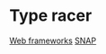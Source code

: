 # Type racer

[Web frameworks](https://codeahoy.com/learn/appliedfp/ch9/)
[SNAP](http://snapframework.com/docs/quickstart)
